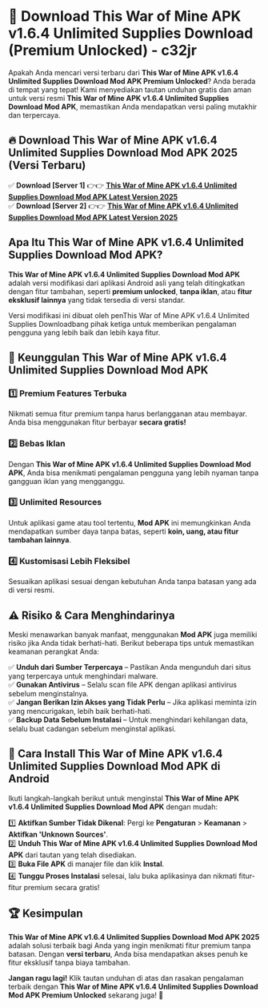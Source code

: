 # 🎯 Download This War of Mine APK v1.6.4 Unlimited Supplies Download (Premium Unlocked) -  c32jr

Apakah Anda mencari versi terbaru dari **This War of Mine APK v1.6.4 Unlimited Supplies Download Mod APK Premium Unlocked**? Anda berada di tempat yang tepat! Kami menyediakan tautan unduhan gratis dan aman untuk versi resmi **This War of Mine APK v1.6.4 Unlimited Supplies Download Mod APK**, memastikan Anda mendapatkan versi paling mutakhir dan terpercaya.

## 🔥 Download This War of Mine APK v1.6.4 Unlimited Supplies Download Mod APK 2025 (Versi Terbaru)

✅ **Download [Server 1]** 👉👉 [**This War of Mine APK v1.6.4 Unlimited Supplies Download Mod APK Latest Version 2025**](https://momento.my/?title=This_War_of_Mine_APK_v1.6.4_Unlimited_Supplies_Download)  
✅ **Download [Server 2]** 👉👉 [**This War of Mine APK v1.6.4 Unlimited Supplies Download Mod APK Latest Version 2025**](https://momento.my/?title=This_War_of_Mine_APK_v1.6.4_Unlimited_Supplies_Download)  

## Apa Itu This War of Mine APK v1.6.4 Unlimited Supplies Download Mod APK?

**This War of Mine APK v1.6.4 Unlimited Supplies Download Mod APK** adalah versi modifikasi dari aplikasi Android asli yang telah ditingkatkan dengan fitur tambahan, seperti **premium unlocked**, **tanpa iklan**, atau **fitur eksklusif lainnya** yang tidak tersedia di versi standar.

Versi modifikasi ini dibuat oleh penThis War of Mine APK v1.6.4 Unlimited Supplies Downloadbang pihak ketiga untuk memberikan pengalaman pengguna yang lebih baik dan lebih kaya fitur.

## 🎯 Keunggulan This War of Mine APK v1.6.4 Unlimited Supplies Download Mod APK

### 1️⃣ Premium Features Terbuka
Nikmati semua fitur premium tanpa harus berlangganan atau membayar. Anda bisa menggunakan fitur berbayar **secara gratis!**

### 2️⃣ Bebas Iklan
Dengan **This War of Mine APK v1.6.4 Unlimited Supplies Download Mod APK**, Anda bisa menikmati pengalaman pengguna yang lebih nyaman tanpa gangguan iklan yang mengganggu.

### 3️⃣ Unlimited Resources
Untuk aplikasi game atau tool tertentu, **Mod APK** ini memungkinkan Anda mendapatkan sumber daya tanpa batas, seperti **koin, uang, atau fitur tambahan lainnya**.

### 4️⃣ Kustomisasi Lebih Fleksibel
Sesuaikan aplikasi sesuai dengan kebutuhan Anda tanpa batasan yang ada di versi resmi.

## ⚠️ Risiko & Cara Menghindarinya

Meski menawarkan banyak manfaat, menggunakan **Mod APK** juga memiliki risiko jika Anda tidak berhati-hati. Berikut beberapa tips untuk memastikan keamanan perangkat Anda:

✅ **Unduh dari Sumber Terpercaya** – Pastikan Anda mengunduh dari situs yang terpercaya untuk menghindari malware.  
✅ **Gunakan Antivirus** – Selalu scan file APK dengan aplikasi antivirus sebelum menginstalnya.  
✅ **Jangan Berikan Izin Akses yang Tidak Perlu** – Jika aplikasi meminta izin yang mencurigakan, lebih baik berhati-hati.  
✅ **Backup Data Sebelum Instalasi** – Untuk menghindari kehilangan data, selalu buat cadangan sebelum menginstal aplikasi.

## 📌 Cara Install This War of Mine APK v1.6.4 Unlimited Supplies Download Mod APK di Android

Ikuti langkah-langkah berikut untuk menginstal **This War of Mine APK v1.6.4 Unlimited Supplies Download Mod APK** dengan mudah:

1️⃣ **Aktifkan Sumber Tidak Dikenal**: Pergi ke **Pengaturan** > **Keamanan** > **Aktifkan 'Unknown Sources'**.  
2️⃣ **Unduh This War of Mine APK v1.6.4 Unlimited Supplies Download Mod APK** dari tautan yang telah disediakan.  
3️⃣ **Buka File APK** di manajer file dan klik **Instal**.  
4️⃣ **Tunggu Proses Instalasi** selesai, lalu buka aplikasinya dan nikmati fitur-fitur premium secara gratis!

## 🏆 Kesimpulan

**This War of Mine APK v1.6.4 Unlimited Supplies Download Mod APK 2025** adalah solusi terbaik bagi Anda yang ingin menikmati fitur premium tanpa batasan. Dengan **versi terbaru**, Anda bisa mendapatkan akses penuh ke fitur eksklusif tanpa biaya tambahan.

**Jangan ragu lagi!** Klik tautan unduhan di atas dan rasakan pengalaman terbaik dengan **This War of Mine APK v1.6.4 Unlimited Supplies Download Mod APK Premium Unlocked** sekarang juga! 🚀
